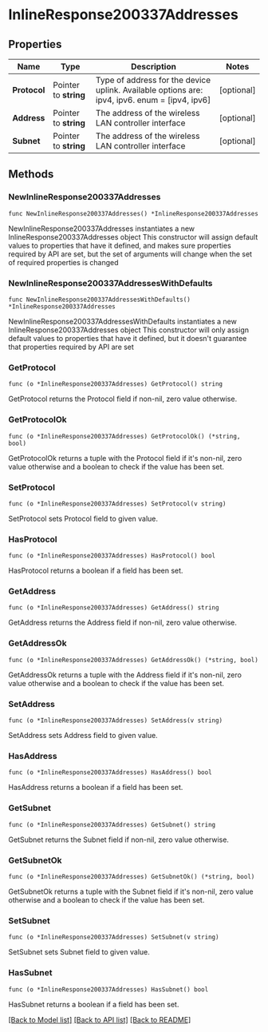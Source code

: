 # InlineResponse200337Addresses

## Properties

Name | Type | Description | Notes
------------ | ------------- | ------------- | -------------
**Protocol** | Pointer to **string** | Type of address for the device uplink. Available options are: ipv4, ipv6. enum &#x3D; [ipv4, ipv6] | [optional] 
**Address** | Pointer to **string** | The address of the wireless LAN controller interface | [optional] 
**Subnet** | Pointer to **string** | The address of the wireless LAN controller interface | [optional] 

## Methods

### NewInlineResponse200337Addresses

`func NewInlineResponse200337Addresses() *InlineResponse200337Addresses`

NewInlineResponse200337Addresses instantiates a new InlineResponse200337Addresses object
This constructor will assign default values to properties that have it defined,
and makes sure properties required by API are set, but the set of arguments
will change when the set of required properties is changed

### NewInlineResponse200337AddressesWithDefaults

`func NewInlineResponse200337AddressesWithDefaults() *InlineResponse200337Addresses`

NewInlineResponse200337AddressesWithDefaults instantiates a new InlineResponse200337Addresses object
This constructor will only assign default values to properties that have it defined,
but it doesn't guarantee that properties required by API are set

### GetProtocol

`func (o *InlineResponse200337Addresses) GetProtocol() string`

GetProtocol returns the Protocol field if non-nil, zero value otherwise.

### GetProtocolOk

`func (o *InlineResponse200337Addresses) GetProtocolOk() (*string, bool)`

GetProtocolOk returns a tuple with the Protocol field if it's non-nil, zero value otherwise
and a boolean to check if the value has been set.

### SetProtocol

`func (o *InlineResponse200337Addresses) SetProtocol(v string)`

SetProtocol sets Protocol field to given value.

### HasProtocol

`func (o *InlineResponse200337Addresses) HasProtocol() bool`

HasProtocol returns a boolean if a field has been set.

### GetAddress

`func (o *InlineResponse200337Addresses) GetAddress() string`

GetAddress returns the Address field if non-nil, zero value otherwise.

### GetAddressOk

`func (o *InlineResponse200337Addresses) GetAddressOk() (*string, bool)`

GetAddressOk returns a tuple with the Address field if it's non-nil, zero value otherwise
and a boolean to check if the value has been set.

### SetAddress

`func (o *InlineResponse200337Addresses) SetAddress(v string)`

SetAddress sets Address field to given value.

### HasAddress

`func (o *InlineResponse200337Addresses) HasAddress() bool`

HasAddress returns a boolean if a field has been set.

### GetSubnet

`func (o *InlineResponse200337Addresses) GetSubnet() string`

GetSubnet returns the Subnet field if non-nil, zero value otherwise.

### GetSubnetOk

`func (o *InlineResponse200337Addresses) GetSubnetOk() (*string, bool)`

GetSubnetOk returns a tuple with the Subnet field if it's non-nil, zero value otherwise
and a boolean to check if the value has been set.

### SetSubnet

`func (o *InlineResponse200337Addresses) SetSubnet(v string)`

SetSubnet sets Subnet field to given value.

### HasSubnet

`func (o *InlineResponse200337Addresses) HasSubnet() bool`

HasSubnet returns a boolean if a field has been set.


[[Back to Model list]](../README.md#documentation-for-models) [[Back to API list]](../README.md#documentation-for-api-endpoints) [[Back to README]](../README.md)


